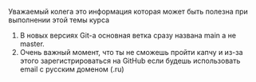 Уважаемый колега это информация которая может быть полезна при выполнении этой темы курса
1. В новых версиях Git-а основная ветка сразу названа main а не master.
2. Очень важный момент, что ты не сможешь пройти капчу и из-за этого зарегистрироваться на GitHub если будешь использовать email с русским доменом (.ru)
